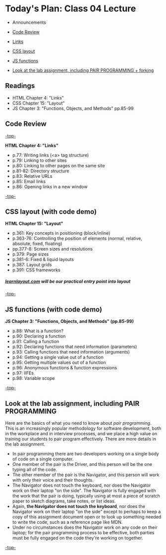<a id="top"></a>
# Today's Plan: Class 04 Lecture

- Announcements

- [Code Review](#codereview)

- [Links](#links)

- [CSS layout](#css)

- [JS functions](#js)

- [Look at the lab assignment, including PAIR PROGRAMMING + forking](#lab)

## Readings

- HTML Chapter 4: "Links"
- CSS Chapter 15: "Layout"
- JS Chapter 3: "Functions, Objects, and Methods" pp.85-99

<a id="codereview"></a>
## Code Review

[-top-](#top)

<a id="links"></a>
**HTML Chapter 4: "Links"**

- p.77: Writing links (\<a\> tag structure)
- p.79: Linking to other sites
- p.80: Linking to other pages on the same site
- p.81-82: Directory structure
- p.83: Relative URLs
- p.85: Email links
- p.86: Opening links in a new window

[-top-](#top)

<a id="css"></a>
## CSS layout (with code demo)
**HTML Chapter 15: "Layout"**

- p.361: Key concepts in positioning (block/inline)
- p.363-76: Controlling the position of elements (normal, relative, absolute, fixed, floating)
- pp.377-8: Screen sizes and resolutions
- p.379: Page sizes
- p.381-6: Fixed & liquid layouts
- p.387: Layout grids
- p.391: CSS frameworks

##### [learnlayout.com](http://learnlayout.com) will be our practical entry point into layout

[-top-](#top)

<a id="js"></a>
## JS functions (with code demo)

<a id="js-readings"></a>
**JS Chapter 3: "Functions, Objects, and Methods" (pp.85-99)**

- p.88: What is a function?
- p.90: Declaring a function
- p.91: Calling a function
- p.92: Declaring functions that need information (parameters)
- p.93: Calling functions that need information (arguments)
- p.94: Getting a single value out of a function
- p.95: Getting multiple values out of a function
- p.96: Anonymous functions & function expressions
- p.97: IIFEs
- p.98: Variable scope

[-top-](#top)

<a id="lab"></a>
## Look at the lab assignment, including PAIR PROGRAMMING

Here are the basics of what you need to know about *pair programming*. This is an increasingly popular methodology for software development, both in the workplace and in interview processes, and we place a high value on training our students to pair program effectively. There are more details in the lab assignment.

- In pair programming there are two developers working on a single body of code on a single computer.
- One member of the pair is the Driver, and this person will be the one typing all of the code.
- The other member of the pair is the Navigator, and this person will work with only their voice and their thoughts.
- The Navigator does not touch the keyboard, nor does the Navigator work on their laptop "on the side". The Navigator is fully engaged with the work that the pair is doing, typically using at most a piece of scratch paper to sketch diagrams, take notes, or list ideas.
- Again, **the Navigator does not touch the keyboard**, nor does the Navigator work on their laptop "on the side" except to perhaps to keep a copy of this assignment document open or to look up something needed to write the code, such as a reference page like MDN.
- Under no circumstances does the Navigator work on any code on their laptop; for the pair programming process to be effective, both parties must be fully engaged on the code they're working on together.

[-top-](#top)
